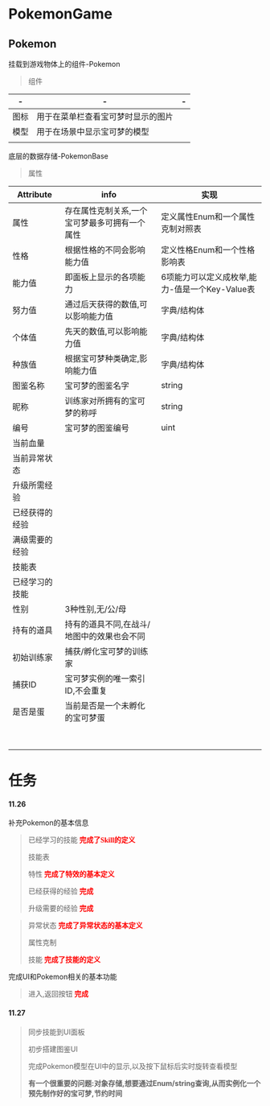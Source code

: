 # PokemonGame

## Pokemon

挂载到游戏物体上的组件-Pokemon

>组件

| -    | -                                  | -    |
| ---- | ---------------------------------- | ---- |
| 图标 | 用于在菜单栏查看宝可梦时显示的图片 |      |
| 模型 | 用于在场景中显示宝可梦的模型       |      |
|      |                                    |      |

底层的数据存储-PokemonBase

> 属性

| Attribute      | info                                          | 实现                                           |
| -------------- | --------------------------------------------- | ---------------------------------------------- |
| 属性           | 存在属性克制关系,一个宝可梦最多可拥有一个属性 | 定义属性Enum和一个属性克制对照表               |
| 性格           | 根据性格的不同会影响能力值                    | 定义性格Enum和一个性格影响表                   |
| 能力值         | 即面板上显示的各项能力                        | 6项能力可以定义成枚举,能力-值是一个Key-Value表 |
| 努力值         | 通过后天获得的数值,可以影响能力值             | 字典/结构体                                    |
| 个体值         | 先天的数值,可以影响能力值                     | 字典/结构体                                    |
| 种族值         | 根据宝可梦种类确定,影响能力值                 | 字典/结构体                                    |
| 图鉴名称       | 宝可梦的图鉴名字                              | string                                         |
| 昵称           | 训练家对所拥有的宝可梦的称呼                  | string                                         |
| 编号           | 宝可梦的图鉴编号                              | uint                                           |
| 当前血量       |                                               |                                                |
| 当前异常状态   |                                               |                                                |
| 升级所需经验   |                                               |                                                |
| 已经获得的经验 |                                               |                                                |
| 满级需要的经验 |                                               |                                                |
| 技能表         |                                               |                                                |
| 已经学习的技能 |                                               |                                                |
| 性别           | 3种性别,无/公/母                              |                                                |
| 持有的道具     | 持有的道具不同,在战斗/地图中的效果也会不同    |                                                |
| 初始训练家     | 捕获/孵化宝可梦的训练家                       |                                                |
| 捕获ID         | 宝可梦实例的唯一索引ID,不会重复               |                                                |
| 是否是蛋       | 当前是否是一个未孵化的宝可梦蛋                |                                                |
|                |                                               |                                                |
|                |                                               |                                                |
|                |                                               |                                                |
|                |                                               |                                                |
|                |                                               |                                                |
|                |                                               |                                                |
|                |                                               |                                                |
|                |                                               |                                                |





# 任务

#### 11.26



补充Pokemon的基本信息

>已经学习的技能<font color=red face="仿宋">    **完成了Skill的定义**</font>
>
>技能表
>
>特性<font color=red face="仿宋">    **完成了特效的基本定义**</font>
>
>已经获得的经验<font color=red face="仿宋">    **完成**</font>
>
>升级需要的经验<font color=red face="仿宋">    **完成**</font>

>异常状态<font color=red face="仿宋">    **完成了异常状态的基本定义**</font>
>
>属性克制
>
>技能<font color=red face="仿宋">    **完成了技能的定义**</font>

完成UI和Pokemon相关的基本功能

>进入,返回按钮<font color=red face="仿宋">    **完成**</font>



#### 11.27

>同步技能到UI面板
>
>初步搭建图鉴UI
>
>完成Pokemon模型在UI中的显示,以及按下鼠标后实时旋转查看模型
>
>**有一个很重要的问题:对象存储,想要通过Enum/string查询,从而实例化一个预先制作好的宝可梦,节约时间**





